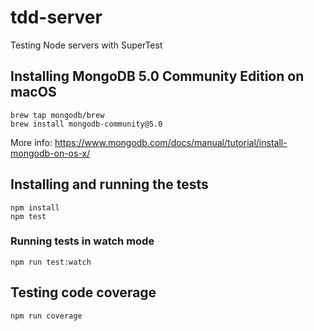 # tdd-server
Testing Node servers with SuperTest

## Installing MongoDB 5.0 Community Edition on macOS
```
brew tap mongodb/brew
brew install mongodb-community@5.0
```
More info: https://www.mongodb.com/docs/manual/tutorial/install-mongodb-on-os-x/

## Installing and running the tests
```
npm install
npm test
```

### Running tests in watch mode
```
npm run test:watch
```

## Testing code coverage
```
npm run coverage
```
